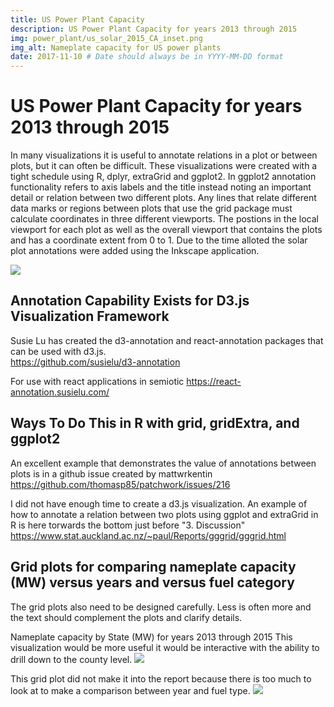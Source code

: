 ```yaml
---
title: US Power Plant Capacity
description: US Power Plant Capacity for years 2013 through 2015
img: power_plant/us_solar_2015_CA_inset.png
img_alt: Nameplate capacity for US power plants
date: 2017-11-10 # Date should always be in YYYY-MM-DD format
---
```


# US Power Plant Capacity for years 2013 through 2015

In many visualizations it is useful to annotate relations in a plot or between plots, but it can often be difficult.  These visualizations were created with a tight schedule using R, dplyr, extraGrid and ggplot2.  In ggplot2 annotation functionality refers to axis labels and the title instead noting an important detail or relation between two different plots. Any lines that relate different data marks or regions between plots that use the grid package must calculate coordinates in three different viewports.  The postions in the local viewport for each plot as well as the overall viewport that contains the plots and has a coordinate extent from 0 to 1.  Due to the time alloted the solar plot annotations were added using the Inkscape application.

<img src="power_plant/us_solar_2015_CA_inset.png"/>

## Annotation Capability Exists for D3.js Visualization Framework
Susie Lu has created the d3-annotation and react-annotation packages that can be used with d3.js.  
https://github.com/susielu/d3-annotation

For use with react applications in semiotic
https://react-annotation.susielu.com/

## Ways To Do This in R with grid, gridExtra, and ggplot2
An excellent example that demonstrates the value of annotations between plots is in a github issue created by mattwrkentin
https://github.com/thomasp85/patchwork/issues/216

I did not have enough time to create a d3.js visualization.  An example of how to annotate a relation between two plots using ggplot and extraGrid in R is here torwards the bottom just before "3. Discussion"
https://www.stat.auckland.ac.nz/~paul/Reports/gggrid/gggrid.html



## Grid plots for comparing nameplate capacity (MW) versus years and versus fuel category
The grid plots also need to be designed carefully. Less is often more and the text should complement the plots and clarify details.


Nameplate capacity by State (MW) for years 2013 through 2015
This visualization would be more useful it would be interactive with the ability to drill down to the county level.
<img src="power_plant/map_grid_nameplate_capacity.png"/>

This grid plot did not make it into the report because there is too much to look at to make a comparison between year and fuel type.
<img src="power_plant/map_grid_us_county_capacity_004c_2400x1738.png"/>

